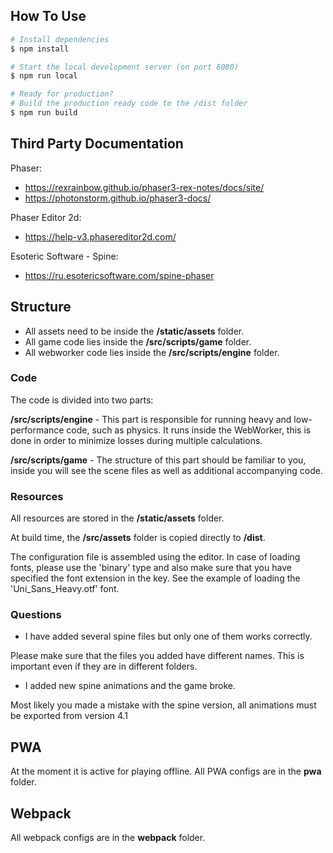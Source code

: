 ## How To Use

```bash
# Install dependencies
$ npm install

# Start the local development server (on port 8080)
$ npm run local

# Ready for production?
# Build the production ready code to the /dist folder
$ npm run build
```

## Third Party Documentation

Phaser:

-   https://rexrainbow.github.io/phaser3-rex-notes/docs/site/
-   https://photonstorm.github.io/phaser3-docs/

Phaser Editor 2d:

-   https://help-v3.phasereditor2d.com/

Esoteric Software - Spine:

-   https://ru.esotericsoftware.com/spine-phaser

## Structure

-   All assets need to be inside the **/static/assets** folder.
-   All game code lies inside the **/src/scripts/game** folder.
-   All webworker code lies inside the **/src/scripts/engine** folder.

### Code

The code is divided into two parts:

**/src/scripts/engine** - This part is responsible for running heavy and low-performance code, such as physics. It runs inside the WebWorker, this is done in order to minimize losses during multiple calculations.

**/src/scripts/game** - The structure of this part should be familiar to you, inside you will see the scene files as well as additional accompanying code.

### Resources

All resources are stored in the **/static/assets** folder.

At build time, the **/src/assets** folder is copied directly to **/dist**.

The configuration file is assembled using the editor. In case of loading fonts, please use the 'binary' type and also make sure that you have specified the font extension in the key. See the example of loading the 'Uni_Sans_Heavy.otf' font.

### Questions

-   I have added several spine files but only one of them works correctly.

Please make sure that the files you added have different names. This is important even if they are in different folders.

-   I added new spine animations and the game broke.

Most likely you made a mistake with the spine version, all animations must be exported from version 4.1

## PWA

At the moment it is active for playing offline. All PWA configs are in the **pwa** folder.

## Webpack

All webpack configs are in the **webpack** folder.
